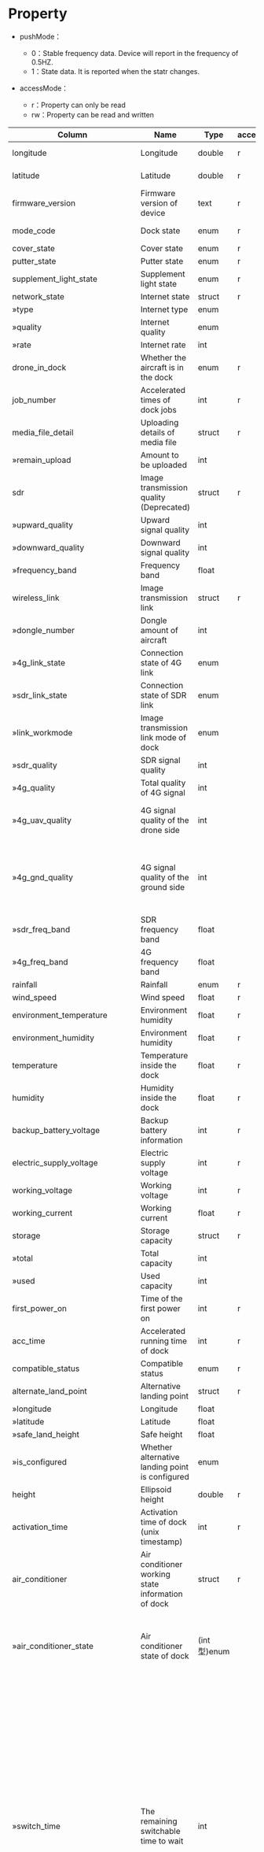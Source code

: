  # Property
- pushMode：
  - 0：Stable frequency data. Device will report in the frequency of 0.5HZ.
  - 1：State data. It is reported when the statr changes.

- accessMode：
  - r：Property can only be read
  - rw：Property can be read and written


|Column|Name|Type|accessMode|pushMode|constraint|Description|
|---|---|---|---|---|---|---|
|longitude|Longitude|double|r|0|{&#34;min&#34;:&#34;0&#34;,&#34;max&#34;:&#34;180&#34;,&#34;step&#34;:&#34;0.01&#34;}|Longitude of gateway device|
|latitude|Latitude|double|r|0|{&#34;min&#34;:&#34;0&#34;,&#34;max&#34;:&#34;180&#34;,&#34;step&#34;:&#34;0.01&#34;}|Latitude of gateway device|
|firmware_version|Firmware version of device|text|r|1|{&#34;length&#34;:&#34;64&#34;}|Firmware version of gateway device|
 |mode_code|Dock state|enum|r|0|{&#34;0&#34;:&#34;Idle&#34;,&#34;1&#34;:&#34;On-site debugging&#34;,&#34;2&#34;:&#34;Remote debugging&#34;,&#34;3&#34;:&#34;Firmware upgrading&#34;,&#34;4&#34;:&#34;Working&#34;}||
 |cover_state|Cover state|enum|r|1|{&#34;0&#34;:&#34;Close&#34;,&#34;1&#34;:&#34;Open&#34;,&#34;2&#34;:&#34;Half-open&#34;,&#34;3&#34;:&#34;Cover state is abnormal&#34;}||
 |putter_state|Putter state|enum|r|1|{&#34;0&#34;:&#34;Close&#34;,&#34;1&#34;:&#34;Open&#34;,&#34;2&#34;:&#34;Half-open&#34;,&#34;3&#34;:&#34;Putter state is abnormal&#34;}||
 |supplement_light_state|Supplement light state|enum|r|1|{&#34;0&#34;:&#34;Close&#34;,&#34;1&#34;:&#34;Open&#34;}||
|network_state|Internet state|struct|r|0||kb/s| 
|»type|Internet type|enum|||{&#34;1&#34;:&#34;4G&#34;,&#34;2&#34;:&#34;Ethernet&#34;}|| 
|»quality|Internet quality|enum|||{&#34;0&#34;:&#34;Bad&#34;,&#34;1&#34;:&#34;Moderate&#34;,&#34;2&#34;:&#34;Good&#34;}|| 
|»rate|Internet rate|int|||{}|kb/s| 
 |drone_in_dock|Whether the aircraft is in the dock|enum|r|0|{&#34;0&#34;:&#34;Out of the dock&#34;,&#34;1&#34;:&#34;In the dock&#34;}||
|job_number|Accelerated times of dock jobs|int|r|0|{&#34;unit&#34;:&#34;t&#34;,&#34;unitName&#34;:&#34;times&#34;,&#34;step&#34;:&#34;1&#34;}||
|media_file_detail|Uploading details of media file|struct|r|0||| 
|»remain_upload|Amount to be uploaded|int|||{}|| 
|sdr|Image transmission quality (Deprecated)|struct|r|0||| 
|»upward_quality|Upward signal quality|int|||{&#34;min&#34;:&#34;0&#34;,&#34;max&#34;:&#34;100&#34;,&#34;step&#34;:&#34;1&#34;}|| 
|»downward_quality|Downward signal quality|int|||{&#34;min&#34;:&#34;0&#34;,&#34;max&#34;:&#34;100&#34;,&#34;step&#34;:&#34;1&#34;}|| 
|»frequency_band|Frequency band|float|||{&#34;min&#34;:&#34;-1.4E-45&#34;,&#34;max&#34;:&#34;3.4028235E38&#34;,&#34;step&#34;:&#34;0.1&#34;}|| 
|wireless_link|Image transmission link|struct|r|0||| 
|»dongle_number|Dongle amount of aircraft|int|||{}|| 
|»4g_link_state|Connection state of 4G link|enum|||{&#34;0&#34;:&#34;Disconnect&#34;,&#34;1&#34;:&#34;Connected&#34;}|| 
|»sdr_link_state|Connection state of SDR link|enum|||{&#34;0&#34;:&#34;Disconnect&#34;,&#34;1&#34;:&#34;Connected&#34;}|| 
|»link_workmode|Image transmission link mode of dock|enum|||{&#34;0&#34;:&#34;SDR mode&#34;,&#34;1&#34;:&#34;4G fusion mode&#34;}|| 
|»sdr_quality|SDR signal quality|int|||{&#34;min&#34;:&#34;0&#34;,&#34;max&#34;:&#34;5&#34;,&#34;step&#34;:&#34;1&#34;}|| 
|»4g_quality|Total quality of 4G signal|int|||{&#34;min&#34;:&#34;0&#34;,&#34;max&#34;:&#34;5&#34;,&#34;step&#34;:&#34;1&#34;}|| 
|»4g_uav_quality|4G signal quality of the drone side|int|||{&#34;min&#34;:&#34;0&#34;,&#34;max&#34;:&#34;5&#34;,&#34;step&#34;:&#34;1&#34;}|Signal quality between the drone side and 4G Server| 
|»4g_gnd_quality|4G signal quality of the ground side|int|||{&#34;min&#34;:&#34;0&#34;,&#34;max&#34;:&#34;5&#34;,&#34;step&#34;:&#34;1&#34;}|Signal quality between the ground side (Remote controller, DJI dock and so on) and 4G Server| 
|»sdr_freq_band|SDR frequency band|float|||{}|| 
|»4g_freq_band|4G frequency band|float|||{}|| 
 |rainfall|Rainfall|enum|r|0|{&#34;0&#34;:&#34;No rain&#34;,&#34;1&#34;:&#34;Light rain&#34;,&#34;2&#34;:&#34;Moderate rain&#34;,&#34;3&#34;:&#34;Heavy rain&#34;}|Rainfall|
|wind_speed|Wind speed|float|r|0|{&#34;min&#34;:&#34;-1.4E-45&#34;,&#34;max&#34;:&#34;3.4028235E38&#34;,&#34;unit&#34;:&#34;m/s&#34;,&#34;unitName&#34;:&#34;m/s&#34;,&#34;step&#34;:&#34;0.1&#34;}||
|environment_temperature|Environment humidity|float|r|0|{&#34;min&#34;:&#34;-1.4E-45&#34;,&#34;max&#34;:&#34;3.4028235E38&#34;,&#34;unit&#34;:&#34;°C&#34;,&#34;unitName&#34;:&#34;Celsius&#34;,&#34;step&#34;:&#34;0.1&#34;}||
|environment_humidity|Environment humidity|float|r|0|{&#34;min&#34;:&#34;0&#34;,&#34;max&#34;:&#34;100&#34;,&#34;unit&#34;:&#34;%RH&#34;,&#34;unitName&#34;:&#34;Relative humidity&#34;,&#34;step&#34;:&#34;0.1&#34;}||
|temperature|Temperature inside the dock|float|r|0|{&#34;min&#34;:&#34;-1.4E-45&#34;,&#34;max&#34;:&#34;3.4028235E38&#34;,&#34;unit&#34;:&#34;°C&#34;,&#34;unitName&#34;:&#34;Celsius&#34;,&#34;step&#34;:&#34;0.1&#34;}||
|humidity|Humidity inside the dock|float|r|0|{&#34;min&#34;:&#34;0&#34;,&#34;max&#34;:&#34;100&#34;,&#34;unit&#34;:&#34;%RH&#34;,&#34;unitName&#34;:&#34;Relative humidity&#34;,&#34;step&#34;:&#34;0.1&#34;}||
|backup_battery_voltage|Backup battery information|int|r|0|{&#34;min&#34;:&#34;-2147483648&#34;,&#34;max&#34;:&#34;2147483647&#34;,&#34;unit&#34;:&#34;mV&#34;,&#34;unitName&#34;:&#34;mV&#34;,&#34;step&#34;:&#34;1&#34;}||
|electric_supply_voltage|Electric supply voltage|int|r|0|{&#34;min&#34;:&#34;-2147483648&#34;,&#34;max&#34;:&#34;2147483647&#34;,&#34;unit&#34;:&#34;V&#34;,&#34;unitName&#34;:&#34;V&#34;,&#34;step&#34;:&#34;1&#34;}||
|working_voltage|Working voltage|int|r|0|{&#34;min&#34;:&#34;-2147483648&#34;,&#34;max&#34;:&#34;2147483647&#34;,&#34;unit&#34;:&#34;mV&#34;,&#34;unitName&#34;:&#34;mV&#34;,&#34;step&#34;:&#34;1&#34;}||
|working_current|Working current|float|r|0|{&#34;min&#34;:&#34;-1.4E-45&#34;,&#34;max&#34;:&#34;3.4028235E38&#34;,&#34;unit&#34;:&#34;mA&#34;,&#34;unitName&#34;:&#34;mA&#34;,&#34;step&#34;:&#34;0.1&#34;}||
|storage|Storage capacity|struct|r|0||kb| 
|»total|Total capacity|int|||{&#34;min&#34;:&#34;-2147483648&#34;,&#34;max&#34;:&#34;2147483647&#34;,&#34;unit&#34;:&#34;KB&#34;,&#34;unitName&#34;:&#34;KB&#34;,&#34;step&#34;:&#34;1&#34;}|| 
|»used|Used capacity|int|||{&#34;min&#34;:&#34;-2147483648&#34;,&#34;max&#34;:&#34;2147483647&#34;,&#34;unit&#34;:&#34;KB&#34;,&#34;unitName&#34;:&#34;KB&#34;,&#34;step&#34;:&#34;1&#34;}|| 
|first_power_on|Time of the first power on|int|r|0|{&#34;min&#34;:&#34;-2147483648&#34;,&#34;max&#34;:&#34;2147483647&#34;,&#34;unit&#34;:&#34;ms&#34;,&#34;unitName&#34;:&#34;ms&#34;,&#34;step&#34;:&#34;1&#34;}||
|acc_time|Accelerated running time of dock|int|r|1|{&#34;min&#34;:&#34;-2147483648&#34;,&#34;max&#34;:&#34;2147483647&#34;,&#34;unit&#34;:&#34;s&#34;,&#34;unitName&#34;:&#34;s&#34;,&#34;step&#34;:&#34;1&#34;}||
 |compatible_status|Compatible status|enum|r|1|{&#34;0&#34;:&#34;Compatible&#34;,&#34;1&#34;:&#34;Not compatible&#34;}||
|alternate_land_point|Alternative landing point|struct|r|1||| 
|»longitude|Longitude|float|||{&#34;min&#34;:&#34;-1.4E-45&#34;,&#34;max&#34;:&#34;3.4028235E38&#34;,&#34;step&#34;:&#34;0.1&#34;}|| 
|»latitude|Latitude|float|||{&#34;min&#34;:&#34;-1.4E-45&#34;,&#34;max&#34;:&#34;3.4028235E38&#34;,&#34;step&#34;:&#34;0.1&#34;}|| 
|»safe_land_height|Safe height|float|||{&#34;min&#34;:&#34;-1.4E-45&#34;,&#34;max&#34;:&#34;3.4028235E38&#34;,&#34;step&#34;:&#34;0.1&#34;}|| 
|»is_configured|Whether alternative landing point is configured|enum|||{&#34;0&#34;:&#34;Not configured&#34;,&#34;1&#34;:&#34;Have configured&#34;}|| 
|height|Ellipsoid height|double|r|1|{&#34;min&#34;:&#34;-4.9E-324&#34;,&#34;max&#34;:&#34;1.7976931348623157E308&#34;,&#34;unit&#34;:&#34;m&#34;,&#34;unitName&#34;:&#34;m&#34;,&#34;step&#34;:&#34;0.01&#34;}||
|activation_time|Activation time of dock (unix timestamp)|int|r|0|{&#34;min&#34;:&#34;0&#34;,&#34;max&#34;:&#34;2147483647&#34;,&#34;unit&#34;:&#34;s&#34;,&#34;unitName&#34;:&#34;s&#34;,&#34;step&#34;:&#34;1&#34;}||
|air_conditioner|Air conditioner working state information of dock|struct|r|0||| 
|»air_conditioner_state|Air conditioner state of dock|(int型)enum|||{&#34;0&#34;:&#34;Idle mode (No cooling, heating and dehumidification)&#34;,&#34;1&#34;:&#34;Cooling mode&#34;,&#34;2&#34;:&#34;Heating mode&#34;,&#34;3&#34;:&#34;Dehumidification mode&#34;,&#34;4&#34;:&#34;Cooling exit mode&#34;,&#34;5&#34;:&#34;Heating exit mode&#34;,&#34;6&#34;:&#34;Dehumidification exit mode&#34;,&#34;7&#34;:&#34;Cooling preparation mode&#34;,&#34;8&#34;:&#34;Heating preparation mode&#34;,&#34;9&#34;:&#34;Dehumidification preparation mode&#34;}|Air conditioner working state information of dock. Only one working mode exits in one moment.| 
|»switch_time|The remaining switchable time to wait|int|||{&#34;unit&#34;:&#34;s&#34;}|The mode switching order is preparation mode, working mode (cooling, heating, dehumidification), exit mode and idle mode. This property will report how long it takes to switch to another mode. For example, if the dock air conditioner is in cooling mode, it must be cooled for 5 minutes before the cooling mode can be exited. This propety will report how long it will take to exit the cooling mode. `0` means it can be exited at any time.| 
 |battery_store_mode|Battery storing mode|enum|r|0|{&#34;1&#34;:&#34;Planned storage strategy of battery&#34;,&#34;2&#34;:&#34;Emergency storage strategy of battery&#34;}||
 |alarm_state|Sound and light alarm state of dock|enum|r|0|{&#34;0&#34;:&#34;Close&#34;,&#34;1&#34;:&#34;Open&#34;}||
|drone_battery_maintenance_info|Maintenance information of aircraft battery|struct||0||| 
|»maintenance_state|Maintenance state|enum|||{&#34;0&#34;:&#34;No need to maintenance&#34;,&#34;1&#34;:&#34;Need maintenance&#34;,&#34;2&#34;:&#34;Under maintenance&#34;}|| 
|»maintenance_time_left|Remaining time of battery maintenance|int|||{&#34;unit&#34;:&#34;hour&#34;}|Round down| 
|»heat_state|The heating state or insulation state of battery|(int型)enum|||{&#34;0&#34;:&#34;Battery is not in heating or insulation&#34;,&#34;1&#34;:&#34;Battery is in heating&#34;,&#34;2&#34;:&#34;Battery is in insulation&#34;}|When the drone is powered off in the dock, this property will report the heating and insulation information of the drone battery.| 
  |»batteries|Specific information of battery|array|||{}|When the drone is powered off in the dock, the property will report the drone battery information. The basic data is basically consistent with the battery information in the aircraft thing model.|
|»»[array_item]|Elements in array|struct|||{}|{"size": ""}|
|»»»capacity_percent|Remaing power of battery|int|||{&#34;min&#34;:0,&#34;max&#34;:100}||
|»»»index|Battery serial number|(int型)enum|||{&#34;0&#34;:&#34;Left battery&#34;,&#34;1&#34;:&#34;Right battery&#34;}||
|»»»voltage|Voltage|int|||{&#34;unit&#34;:&#34;mV&#34;}|The normal range is 0~28000mV. The abnormal value of which the device cannot obtain data is 32767.|
|»»»temperature|Temperature|float|||{&#34;unit&#34;:&#34;Celsius&#34;}|One digit after the decimal point is reserved. The normal range is -40~150 ℃. The abnormal value of which the device cannot obtain data is 32767.|
|backup_battery|Backup battery information of dock|struct|r|0||| 
|»switch|Switch of back battery|enum|||{&#34;0&#34;:&#34;Close&#34;,&#34;1&#34;:&#34;Open&#34;}|| 
|»voltage|Voltage of back battery|int|||{&#34;unit&#34;:&#34;millivolt&#34;,&#34;min&#34;:&#34;0&#34;,&#34;max&#34;:&#34;30000&#34;,&#34;step&#34;:&#34;1&#34;,&#34;desc&#34;:&#34;When back battery is  closed, the voltage is 0.&#34;}|| 
|»temperature|Temperature of back battery|float|||{&#34;unit&#34;:&#34;Celsius&#34;,&#34;step&#34;:&#34;0.1&#34;}|Reserve one decimal place| 
|drone_charge_state|Drone charge state|struct|r|0||| 
|»capacity_percent|Capacity percent|int|||{&#34;min&#34;:&#34;0&#34;,&#34;max&#34;:&#34;100&#34;}|| 
|»state|Drone charge state|enum|||{&#34;0&#34;:&#34;not charging&#34;,&#34;1&#34;:&#34;charging&#34;}|| 
 |emergency_stop_state|Emergency stop switch state|enum|r|0|{&#34;0&#34;:&#34;Close&#34;,&#34;1&#34;:&#34;Open&#34;}||
|position_state|Star search state|struct|r|0||| 
|»is_fixed|Whether is fixed|enum|||{&#34;0&#34;:&#34;Not start&#34;,&#34;1&#34;:&#34;fixing&#34;,&#34;2&#34;:&#34;fix successfully&#34;,&#34;3&#34;:&#34;fix failed&#34;}|| 
|»quality|Star search gear|enum|||{&#34;1&#34;:&#34;1&#34;,&#34;2&#34;:&#34;2&#34;,&#34;3&#34;:&#34;3&#34;,&#34;4&#34;:&#34;4&#34;,&#34;5&#34;:&#34;5&#34;}|| 
|»gps_number|GPS star search number|int||||| 
|»rtk_number|RTK star search number|int||||| 
|maintain_status|Maintenance information|struct|r|0||| 
  |»maintain_status_array|Maintenance information array|array|||{}||
|»»[array_item]|Elements in array|struct|||{}|{"size": ""}|
|»»»state|Maintenance state|enum|||{&#34;0&#34;:&#34;No maintenance&#34;,&#34;1&#34;:&#34;Under maintenance&#34;}||
|»»»last_maintain_type|Last maintenance type|enum|||{&#34;0&#34;:&#34;No maintenance&#34;,&#34;1&#34;:&#34;Drone basic maintenance&#34;,&#34;2&#34;:&#34;Drone routine maintenance&#34;,&#34;3&#34;:&#34;Drone deep maintenance&#34;,&#34;17&#34;:&#34;Dock maintenance&#34;}||
|»»»last_maintain_time|Time of last maintenance|date|||{&#34;unit&#34;:&#34;utc second timestamp&#34;}||
|»»»last_maintain_flight_time|Flight time of last maintenance|int|||{&#34;unit&#34;:&#34;hour&#34;}||













